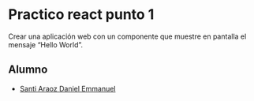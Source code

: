 
# Practico react punto 1

Crear una aplicación web con un componente que muestre en pantalla el mensaje “Hello World”.


## Alumno

- [Santi Araoz Daniel Emmanuel](https://github.com/manusantiaraoz)


